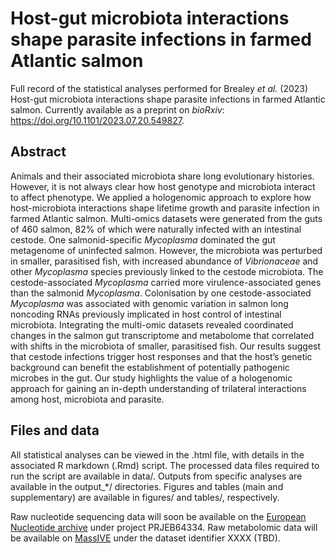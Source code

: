 #  Host-gut microbiota interactions shape parasite infections in farmed Atlantic salmon
Full record of the statistical analyses performed for Brealey *et al.* (2023) Host-gut microbiota interactions shape parasite infections in farmed Atlantic salmon. Currently available as a preprint on *bioRxiv*: https://doi.org/10.1101/2023.07.20.549827.

## Abstract
Animals and their associated microbiota share long evolutionary histories. However, it is not always clear how host genotype and microbiota interact to affect phenotype. We applied a hologenomic approach to explore how host-microbiota interactions shape lifetime growth and parasite infection in farmed Atlantic salmon. Multi-omics datasets were generated from the guts of 460 salmon, 82% of which were naturally infected with an intestinal cestode. One salmonid-specific *Mycoplasma* dominated the gut metagenome of uninfected salmon. However, the microbiota was perturbed in smaller, parasitised fish, with increased abundance of *Vibrionaceae* and other *Mycoplasma* species previously linked to the cestode microbiota. The cestode-associated *Mycoplasma* carried more virulence-associated genes than the salmonid *Mycoplasma*. Colonisation by one cestode-associated *Mycoplasma* was associated with genomic variation in salmon long noncoding RNAs previously implicated in host control of intestinal microbiota. Integrating the multi-omic datasets revealed coordinated changes in the salmon gut transcriptome and metabolome that correlated with shifts in the microbiota of smaller, parasitised fish. Our results suggest that cestode infections trigger host responses and that the host’s genetic background can benefit the establishment of potentially pathogenic microbes in the gut. Our study highlights the value of a hologenomic approach for gaining an in-depth understanding of trilateral interactions among host, microbiota and parasite.

## Files and data
All statistical analyses can be viewed in the .html file, with details in the associated R markdown (.Rmd) script. The processed data files required to run the script are available in data/. Outputs from specific analyses are available in the output_*/ directories. Figures and tables (main and supplementary) are available in figures/ and tables/, respectively.

Raw nucleotide sequencing data will soon be available on the [European Nucleotide archive](https://www.ebi.ac.uk/ena/browser/home) under project PRJEB64334. Raw metabolomic data will be available on [MassIVE](https://massive.ucsd.edu/ProteoSAFe/static/massive.jsp) under the dataset identifier XXXX (TBD).
